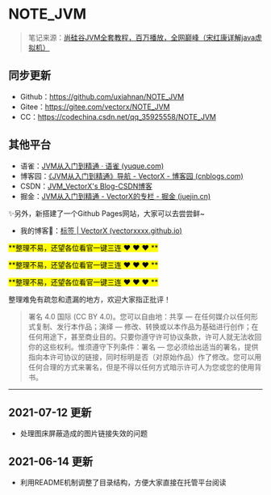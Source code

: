# NOTE_JVM

> 笔记来源：[尚硅谷JVM全套教程，百万播放，全网巅峰（宋红康详解java虚拟机）](https://www.bilibili.com/video/BV1PJ411n7xZ "尚硅谷JVM全套教程，百万播放，全网巅峰（宋红康详解java虚拟机）")



## 同步更新

- Github：https://github.com/uxiahnan/NOTE_JVM
- Gitee：https://gitee.com/vectorx/NOTE_JVM
- CC：https://codechina.csdn.net/qq_35925558/NOTE_JVM



## 其他平台

- 语雀：[JVM从入门到精通 · 语雀 (yuque.com)](https://www.yuque.com/u21195183/jvm)
- 博客园：[《JVM从入门到精通》导航 - VectorX - 博客园 (cnblogs.com)](https://www.cnblogs.com/vectorx/p/14732612.html)
- CSDN：[JVM_VectorX's Blog-CSDN博客](https://blog.csdn.net/qq_35925558/category_11010855.html)
- 掘金：[JVM从入门到精通 - VectorX的专栏 - 掘金 (juejin.cn)](https://juejin.cn/column/6960637035375755294)




:sparkles:另外，新搭建了一个Github Pages网站，大家可以去尝尝鲜~

- 我的博客:link:：[标签 | VectorX (vectorxxxx.github.io)](https://vectorxxxx.github.io/tags/#15-html5css3)



<mark>**整理不易，还望各位看官一键三连 :heart: :heart: :heart: **</mark>

<mark>**整理不易，还望各位看官一键三连 :heart: :heart: :heart: **</mark>

<mark>**整理不易，还望各位看官一键三连 :heart: :heart: :heart: **</mark>



整理难免有疏忽和遗漏的地方，欢迎大家指正批评！



> 署名 4.0 国际 (CC BY 4.0)。您可以自由地：共享 — 在任何媒介以任何形式复制、发行本作品；演绎 — 修改、转换或以本作品为基础进行创作；在任何用途下，甚至商业目的。只要你遵守许可协议条款，许可人就无法收回你的这些权利。惟须遵守下列条件：署名 — 您必须给出适当的署名，提供指向本许可协议的链接，同时标明是否（对原始作品）作了修改。您可以用任何合理的方式来署名，但是不得以任何方式暗示许可人为您或您的使用背书。



---



## 2021-07-12 更新

- 处理图床屏蔽造成的图片链接失效的问题

## 2021-06-14 更新

- 利用README机制调整了目录结构，方便大家直接在托管平台阅读

